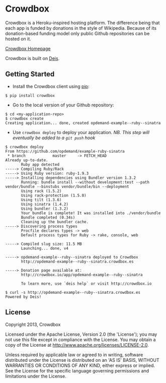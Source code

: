 # Crowdbox

Crowdbox is a Heroku-inspired hosting platform. The difference being that each app is funded
by donations in the style of Wikipedia. Because of its donation-based funding model only public
Github repositories can be hosted on it.

[Crowdbox Homepage](http://crowdbox.io)

Crowdbox is built on [Deis](http://deis.io/).

Getting Started
---------------

* Install the Crowdbox client using [pip](http://www.pip-installer.org/en/latest/installing.html):

```
$ pip install crowdbox
```

* Go to the local version of your Github repository:

```
$ cd <my-application-repo>
$ crowdbox create
Creating application... done, created opdemand-example--ruby--sinatra
```

* Use `crowdbox deploy` to deploy your application.
_NB. This step will eventually be added to a `git push` hook_

```
$ crowdbox deploy
From https://github.com/opdemand/example-ruby-sinatra
 * branch            master     -> FETCH_HEAD
Already up-to-date.
       Ruby app detected
-----> Compiling Ruby/Rack
-----> Using Ruby version: ruby-1.9.3
-----> Installing dependencies using Bundler version 1.3.2
       Running: bundle install --without development:test --path vendor/bundle --binstubs vendor/bundle/bin --deployment
       Using rack (1.5.2)
       Using rack-protection (1.5.0)
       Using tilt (1.3.6)
       Using sinatra (1.4.2)
       Using bundler (1.3.2)
       Your bundle is complete! It was installed into ./vendor/bundle
       Bundle completed (0.34s)
       Cleaning up the bundler cache.
-----> Discovering process types
       Procfile declares types -> web
       Default process types for Ruby -> rake, console, web

-----> Compiled slug size: 11.5 MB
       Launching... done, v4

-----> opdemand-example--ruby--sinatra deployed to Crowdbox
       http://opdemand-example--ruby--sinatra.crowdbox.es

-----> Donation page available at:
       http://crowdbox.io/app/opdemand-example--ruby--sinatra

       To learn more, use `deis help` or visit http://crowdbox.io

$ curl -s http://opdemand-example--ruby--sinatra.crowdbox.es
Powered by Deis!
```

License
-------

Copyright 2013, Crowdbox

Licensed under the Apache License, Version 2.0 (the 'License'); you may not
use this file except in compliance with the License. You may obtain a copy of
the License at http://www.apache.org/licenses/LICENSE-2.0.

Unless required by applicable law or agreed to in writing, software
distributed under the License is distributed on an 'AS IS' BASIS, WITHOUT
WARRANTIES OR CONDITIONS OF ANY KIND, either express or implied. See the
License for the specific language governing permissions and limitations under
the License.

